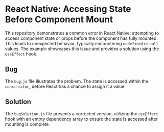 # React Native: Accessing State Before Component Mount

This repository demonstrates a common error in React Native: attempting to access component state or props before the component has fully mounted. This leads to unexpected behavior, typically encountering `undefined` or `null` values. The example showcases this issue and provides a solution using the `useEffect` hook.

## Bug

The `bug.js` file illustrates the problem.  The state is accessed within the `constructor`, before React has a chance to assign it a value.

## Solution

The `bugSolution.js` file presents a corrected version, utilizing the `useEffect` hook with an empty dependency array to ensure the state is accessed after mounting is complete.